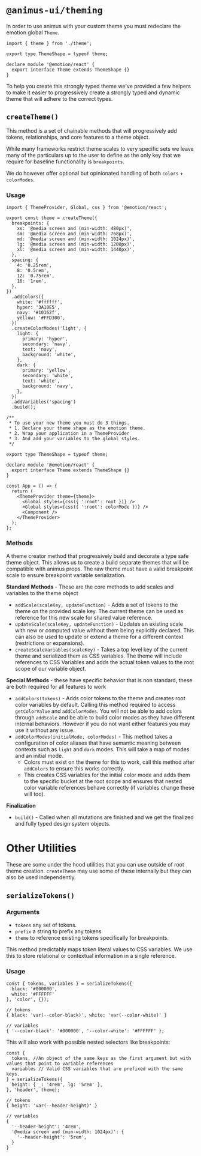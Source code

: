 # `@animus-ui/theming`

In order to use animus with your custom theme you must redeclare the emotion global `Theme`.

```tsx
import { theme } from './theme';

export type ThemeShape = typeof theme;

declare module '@emotion/react' {
  export interface Theme extends ThemeShape {}
}
```

To help you create this strongly typed theme we've provided a few helpers to make it easier to progressively create a strongly typed and dynamic theme that will adhere to the correct types.

## `createTheme()`

This method is a set of chainable methods that will progressively add tokens, relationships, and core features to a theme object.

While many frameworks restrict theme scales to very specific sets we leave many of the particulars up to the user to define as the only key that we require for baseline functionality is `breakpoints`.

We do however offer optional but opinionated handling of both `colors` + `colorModes`.

### Usage

```tsx
import { ThemeProvider, Global, css } from '@emotion/react';

export const theme = createTheme({
  breakpoints: {
    xs: '@media screen and (min-width: 480px)',
    sm: '@media screen and (min-width: 768px)',
    md: '@media screen and (min-width: 1024px)',
    lg: '@media screen and (min-width: 1200px)',
    xl: '@media screen and (min-width: 1440px)',
  },
  spacing: {
    4: '0.25rem',
    8: '0.5rem',
    12: '0.75rem',
    16: '1rem',
  },
})
  .addColors({
    white: '#ffffff',
    hyper: '3A10E5',
    navy: '#10162f',
    yellow: '#FFD300',
  })
  .createColorModes('light', {
    light: {
      primary: 'hyper',
      secondary: 'navy',
      text: 'navy',
      background: 'white',
    },
    dark: {
      primary: 'yellow',
      secondary: 'white',
      text: 'white',
      background: 'navy',
    },
  })
  .addVariables('spacing')
  .build();

/**
 * To use your new theme you must do 3 things.
 * 1. Declare your theme shape as the emotion theme.
 * 2. Wrap your application in a ThemeProvider
 * 3. And add your variables to the global styles.
 */

export type ThemeShape = typeof theme;

declare module '@emotion/react' {
  export interface Theme extends ThemeShape {}
}

const App = () => {
  return (
    <ThemeProvider theme={theme}>
      <Global styles={css({ ':root': root })} />
      <Global styles={css({ ':root': colorMode })} />
      <Component />
    </ThemeProvider>
  );
};
```

### Methods

A theme creator method that progressively build and decorate a type safe theme object. This allows us to create a build separate themes that will be compatible with animus props. The raw theme must have a valid breakpoint scale to ensure breakpoint variable serialization.

**Standard Methods** - These are the core methods to add scales and variables to the theme object

- `addScale(scaleKey, updateFunction)` - Adds a set of tokens to the theme on the provided scale key. The current theme can be used as reference for this new scale for shared value reference.
- `updateScale(scaleKey, updateFunction)` - Updates an existing scale with new or computed value without them being explicitly declared. This can also be used to update or extend a theme for a different context (restrictions or expansions).
- `createScaleVariables(scaleKey)` - Takes a top level key of the current theme and serialized them as CSS variables. The theme will include references to CSS Variables and adds the actual token values to the root scope of our variable object.

**Special Methods** - these have specific behavior that is non standard, these are both required for all features to work

- `addColors(tokens)` - Adds color tokens to the theme and creates root color variables by default. Calling this method required to access `getColorValue` and `addColorModes`. You will not be able to add colors through `addScale` and be able to build color modes as they have different internal behaviors. However if you do not want either features you may use it without any issue.
- `addColorModes(initialMode, colorModes)` - This method takes a configuration of color aliases that have semantic meaning between contexts such as `light` and `dark` modes. This will take a map of modes and an initial mode.
  - Colors must exist on the theme for this to work, call this method after `addColors` to ensure this works correctly.
  - This creates CSS variables for the initial color mode and adds them to the specific bucket at the root scope and ensures that nested color variable references behave correctly (if variables change these will too).

**Finalization**

- `build()` - Called when all mutations are finished and we get the finalized and fully typed design system objects.

# Other Utilities

These are some under the hood utilities that you can use outside of root theme creation. `createTheme` may use some of these internally but they can also be used independently.

## `serializeTokens()`

### Arguments

- `tokens` any set of tokens.
- `prefix` a string to prefix any tokens
- `theme` to reference existing tokens specifically for breakpoints.

This method predictably maps token literal values to CSS variables. We use this to store relational or contextual information in a single reference.

### Usage

```tsx
const { tokens, variables } = serializeTokens({
  black: '#000000',
  white: '#FFFFFF'
}, 'color', {});

// tokens
{ black: 'var(--color-black)', white: 'var(--color-white)' }

// variables
{ '--color-black': '#000000', '--color-white': '#FFFFFF' };
```

This will also work with possible nested selectors like breakpoints:

```tsx
const {
  tokens, //An object of the same keys as the first argument but with values that point to variable references
  variables // Valid CSS variables that are prefixed with the same keys.
} = serializeTokens({
  height: { _: '4rem', lg: '5rem' },
}, 'header', theme);

// tokens
{ height: 'var(--header-height)' }

// variables
{
  '--header-height': '4rem',
  '@media screen and (min-width: 1024px)': {
    '--header-height': '5rem',
  }
}
```
